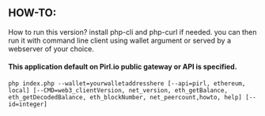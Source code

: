 ## HOW-TO:

How to run this version? install php-cli and php-curl if needed. you can then run it with command line client using wallet argument or served by a webserver of your choice.

#### This application default on Pirl.io public gateway or API is specified.
```
php index.php --wallet=yourwalletaddresshere [--api=pirl, ethereum, local] [--CMD=web3_clientVersion, net_version, eth_getBalance, eth_getDecodedBalance, eth_blockNumber, net_peercount,howto, help] [--id=integer]
```
